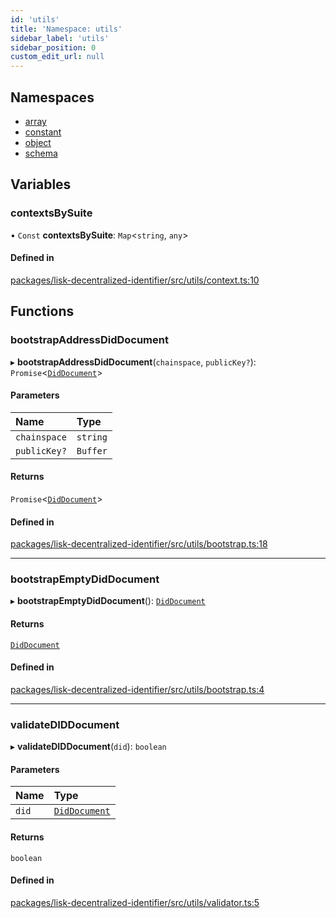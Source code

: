 ```yaml
---
id: 'utils'
title: 'Namespace: utils'
sidebar_label: 'utils'
sidebar_position: 0
custom_edit_url: null
---
```


## Namespaces

- [array](utils.array.md)
- [constant](utils.constant.md)
- [object](utils.object.md)
- [schema](utils.schema.md)

## Variables

### contextsBySuite

• `Const` **contextsBySuite**: `Map`<`string`, `any`\>

#### Defined in

[packages/lisk-decentralized-identifier/src/utils/context.ts:10](https://github.com/aldhosutra/lisk-did/blob/6db44d1/packages/lisk-decentralized-identifier/src/utils/context.ts#L10)

## Functions

### bootstrapAddressDidDocument

▸ **bootstrapAddressDidDocument**(`chainspace`, `publicKey?`): `Promise`<[`DidDocument`](../interfaces/DidDocument.md)\>

#### Parameters

| Name         | Type     |
| :----------- | :------- |
| `chainspace` | `string` |
| `publicKey?` | `Buffer` |

#### Returns

`Promise`<[`DidDocument`](../interfaces/DidDocument.md)\>

#### Defined in

[packages/lisk-decentralized-identifier/src/utils/bootstrap.ts:18](https://github.com/aldhosutra/lisk-did/blob/6db44d1/packages/lisk-decentralized-identifier/src/utils/bootstrap.ts#L18)

---

### bootstrapEmptyDidDocument

▸ **bootstrapEmptyDidDocument**(): [`DidDocument`](../interfaces/DidDocument.md)

#### Returns

[`DidDocument`](../interfaces/DidDocument.md)

#### Defined in

[packages/lisk-decentralized-identifier/src/utils/bootstrap.ts:4](https://github.com/aldhosutra/lisk-did/blob/6db44d1/packages/lisk-decentralized-identifier/src/utils/bootstrap.ts#L4)

---

### validateDIDDocument

▸ **validateDIDDocument**(`did`): `boolean`

#### Parameters

| Name  | Type                                          |
| :---- | :-------------------------------------------- |
| `did` | [`DidDocument`](../interfaces/DidDocument.md) |

#### Returns

`boolean`

#### Defined in

[packages/lisk-decentralized-identifier/src/utils/validator.ts:5](https://github.com/aldhosutra/lisk-did/blob/6db44d1/packages/lisk-decentralized-identifier/src/utils/validator.ts#L5)
